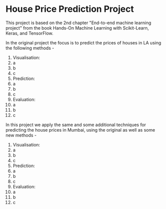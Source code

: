 # House Price Prediction Project

This project is based on the 2nd chapter "End-to-end machine learning project" from the book Hands-On Machine Learning with Scikit-Learn, Keras, and TensorFlow.

In the original project the focus is to predict the prices of houses in LA using the following methods - 
1. Visualisation:
  1. a
  2. b
  3. c
2. Prediction:
  1. a
  2. b
  3. c
3. Evaluation:
  1. a
  2. b
  3. c

In this project we apply the same and some additional techniques for predicting the house prices in Mumbai, using the original as well as some new methods -
1. Visualisation:
  1. a
  2. b
  3. c
2. Prediction:
  1. a
  2. b
  3. c
3. Evaluation:
  1. a
  2. b
  3. c

